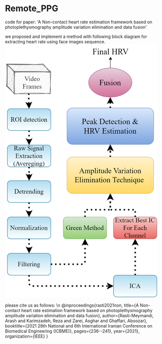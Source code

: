 # Remote_PPG
code for paper:
'A Non-contact heart rate estimation framework based on photoplethysmography amplitude variation elimination and data fusion'

we proposed and implement a method with following block diagram for extracting heart rate using face images sequence.
![plot](face-rppg.png)

please cite us as follows:
\n
@inproceedings{rasti2021non,
  title={A Non-contact heart rate estimation framework based on photoplethysmography amplitude variation elimination and data fusion},
  author={Rasti-Meymandi, Arash and Karimzadeh, Reza and Zarei, Asghar and Ghaffari, Aboozar},
  booktitle={2021 28th National and 6th International Iranian Conference on Biomedical Engineering (ICBME)},
  pages={236--241},
  year={2021},
  organization={IEEE}
}
